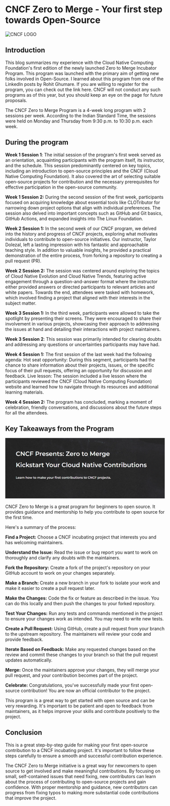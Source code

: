 # CNCF Zero to Merge - Your first step towards Open-Source

![CNCF LOGO](CNCF_Logo.png)

## Introduction

This blog summarizes my experience with the Cloud Native Computing Foundation's first edition of the newly launched Zero to Merge Incubator Program. This program was launched with the primary aim of getting new folks involved in Open-Source. I learned about this program from one of the LinkedIn posts by Rohit Ghumare. If you are willing to register for the program, you can check out the link here. CNCF will not conduct any such programs as of this year, but you should keep an eye on the page for future proposals.

The CNCF Zero to Merge Program is a 4-week long program with 2 sessions per week. According to the Indian Standard Time, the sessions were held on Monday and Thursday from 9:30 p.m. to 10:30 p.m. each week.

## During the program

**Week 1 Session 1**: The initial session of the program's first week served as an orientation, acquainting participants with the program itself, its instructor, and the schedule. This session predominantly centered on key topics, including an introduction to open-source principles and the CNCF (Cloud Native Computing Foundation). It also covered the art of selecting suitable open-source projects for contribution and the necessary prerequisites for effective participation in the open-source community.

**Week 1 Session 2:** During the second session of the first week, participants focused on acquiring knowledge about essential tools like CLOTributor for narrowing down project options that align with individual preferences. The session also delved into important concepts such as GitHub and Git basics, GitHub Actions, and expanded insights into The Linux Foundation.

**Week 2 Session 1:** In the second week of our CNCF program, we delved into the history and progress of CNCF projects, exploring what motivates individuals to contribute to open-source initiatives. Our instructor, Taylor Dolezal, left a lasting impression with his fantastic and approachable teaching style. In addition to valuable insights, he provided a practical demonstration of the entire process, from forking a repository to creating a pull request (PR).

**Week 2 Session 2:** The session was centered around exploring the topics of Cloud Native Evolution and Cloud Native Trends, featuring active engagement through a question-and-answer format where the instructor either provided answers or directed participants to relevant articles and white papers. Towards the end, attendees were tasked with homework, which involved finding a project that aligned with their interests in the subject matter.

**Week 3 Session 1:** In the third week, participants were allowed to take the spotlight by presenting their screens. They were encouraged to share their involvement in various projects, showcasing their approach to addressing the issues at hand and detailing their interactions with project maintainers.

**Week 3 Session 2**: This session was primarily intended for clearing doubts and addressing any questions or uncertainties participants may have had.

**Week 4 Session 1:** The first session of the last week had the following agenda: Hot seat opportunity: During this segment, participants had the chance to share information about their projects, issues, or the specific focus of their pull requests, offering an opportunity for discussion and feedback. Live lesson: The session included a live lesson where the participants reviewed the CNCF (Cloud Native Computing Foundation) website and learned how to navigate through its resources and additional learning materials.

**Week 4 Session 2:** The program has concluded, marking a moment of celebration, friendly conversations, and discussions about the future steps for all the attendees.

## Key Takeaways from the Program

![CNCF](cncf2.png)

CNCF Zero to Merge is a great program for beginners to open source. It provides guidance and mentorship to help you contribute to open source for the first time.

Here's a summary of the process:

**Find a Project:** Choose a CNCF incubating project that interests you and has welcoming maintainers.

**Understand the Issue:** Read the issue or bug report you want to work on thoroughly and clarify any doubts with the maintainers.

**Fork the Repository:** Create a fork of the project's repository on your GitHub account to work on your changes separately.

**Make a Branch:** Create a new branch in your fork to isolate your work and make it easier to create a pull request later.

**Make the Changes:** Code the fix or feature as described in the issue. You can do this locally and then push the changes to your forked repository.

**Test Your Changes:** Run any tests and commands mentioned in the project to ensure your changes work as intended. You may need to write new tests.

**Create a Pull Request:** Using GitHub, create a pull request from your branch to the upstream repository. The maintainers will review your code and provide feedback.

**Iterate Based on Feedback:** Make any requested changes based on the review and commit these changes to your branch so that the pull request updates automatically.

**Merge:** Once the maintainers approve your changes, they will merge your pull request, and your contribution becomes part of the project.

**Celebrate:** Congratulations, you've successfully made your first open-source contribution! You are now an official contributor to the project.

This program is a great way to get started with open source and can be very rewarding. It's important to be patient and open to feedback from maintainers, as it helps improve your skills and contribute positively to the project.

## Conclusion

This is a great step-by-step guide for making your first open-source contribution to a CNCF incubating project. It's important to follow these steps carefully to ensure a smooth and successful contribution experience.

The CNCF Zero to Merge initiative is a great way for newcomers to open source to get involved and make meaningful contributions. By focusing on small, self-contained issues that need fixing, new contributors can learn about the process of contributing to open-source projects and gain confidence. With proper mentorship and guidance, new contributors can progress from fixing typos to making more substantial code contributions that improve the project.
